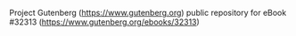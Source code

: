 Project Gutenberg (https://www.gutenberg.org) public repository for eBook #32313 (https://www.gutenberg.org/ebooks/32313)
